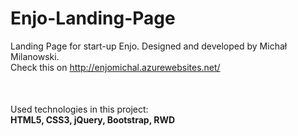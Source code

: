 # Enjo-Landing-Page
Landing Page for start-up Enjo. Designed and developed by Michał Milanowski.<br>
Check this on http://enjomichal.azurewebsites.net/<br>
<p style="margin-top: 50px;">Used technologies in this project:<br>
<strong>HTML5, CSS3, jQuery, Bootstrap, RWD</strong></p>
